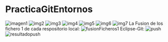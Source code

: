 # PracticaGitEntornos

![imagen1](https://github.com/CaineeE/PracticaGitEntornos/assets/135532325/38f82c12-2ba2-4620-a195-80ee66ac875a)
![img2](https://github.com/CaineeE/PracticaGitEntornos/assets/135532325/a14ed296-253f-47bd-965a-43c67842b1ce)
![img3](https://github.com/CaineeE/PracticaGitEntornos/assets/135532325/ebb38edf-5a06-4624-89bd-6ae747faef42)
![img4](https://github.com/CaineeE/PracticaGitEntornos/assets/135532325/e33573f0-e392-4cd8-bee1-b42b521337c0)
![img5](https://github.com/CaineeE/PracticaGitEntornos/assets/135532325/f6f6a09e-79cc-436e-a2a3-1f6e89f388cf)
![img6](https://github.com/CaineeE/PracticaGitEntornos/assets/135532325/04212520-57aa-4b07-b3ef-4b585eb73de8)
![img7](https://github.com/CaineeE/PracticaGitEntornos/assets/135532325/f2ebe31e-4768-40b6-a3c4-27019826f092)
La Fusion de los fichero 1 de cada respositorio local:
![fusionFicheros1](https://github.com/CaineeE/PracticaGitEntornos/assets/135532325/10b6c4c2-4f91-464e-a89f-2ff27bb0eb8e)
Eclipse-Git:
![push](https://github.com/CaineeE/PracticaGitEntornos/assets/135532325/6095563e-26ae-4b80-b8b6-3427532173e7)
![resultadopush](https://github.com/CaineeE/PracticaGitEntornos/assets/135532325/788269fa-bb66-41c9-a2ef-7e298656e9a9)

